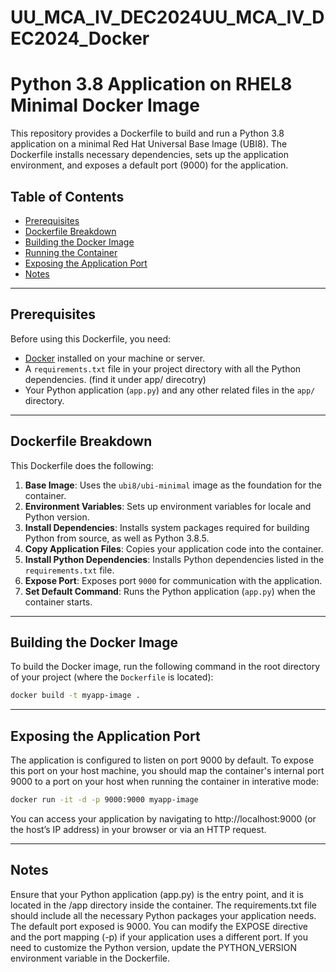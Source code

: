# UU_MCA_IV_DEC2024UU_MCA_IV_DEC2024_Docker

# Python 3.8 Application on RHEL8 Minimal Docker Image

This repository provides a Dockerfile to build and run a Python 3.8 application on a minimal Red Hat Universal Base Image (UBI8). The Dockerfile installs necessary dependencies, sets up the application environment, and exposes a default port (9000) for the application.

## Table of Contents

- [Prerequisites](#prerequisites)
- [Dockerfile Breakdown](#dockerfile-breakdown)
- [Building the Docker Image](#building-the-docker-image)
- [Running the Container](#running-the-container)
- [Exposing the Application Port](#exposing-the-application-port)
- [Notes](#notes)

---

## Prerequisites

Before using this Dockerfile, you need:

- [Docker](https://www.docker.com/get-started) installed on your machine or server.
- A `requirements.txt` file in your project directory with all the Python dependencies. (find it under app/ direcotry)
- Your Python application (`app.py`) and any other related files in the `app/` directory.

---

## Dockerfile Breakdown

This Dockerfile does the following:

1. **Base Image**: Uses the `ubi8/ubi-minimal` image as the foundation for the container.
2. **Environment Variables**: Sets up environment variables for locale and Python version.
3. **Install Dependencies**: Installs system packages required for building Python from source, as well as Python 3.8.5.
4. **Copy Application Files**: Copies your application code into the container.
5. **Install Python Dependencies**: Installs Python dependencies listed in the `requirements.txt` file.
6. **Expose Port**: Exposes port `9000` for communication with the application.
7. **Set Default Command**: Runs the Python application (`app.py`) when the container starts.

---

## Building the Docker Image

To build the Docker image, run the following command in the root directory of your project (where the `Dockerfile` is located):

```bash
docker build -t myapp-image .
```

---

## Exposing the Application Port

The application is configured to listen on port 9000 by default. To expose this port on your host machine, you should map the container's internal port 9000 to a port on your host when running the container in interative mode:

```bash
docker run -it -d -p 9000:9000 myapp-image
```

You can access your application by navigating to http://localhost:9000 (or the host’s IP address) in your browser or via an HTTP request.

---

## Notes

Ensure that your Python application (app.py) is the entry point, and it is located in the /app directory inside the container.
The requirements.txt file should include all the necessary Python packages your application needs.
The default port exposed is 9000. You can modify the EXPOSE directive and the port mapping (-p) if your application uses a different port.
If you need to customize the Python version, update the PYTHON_VERSION environment variable in the Dockerfile.
